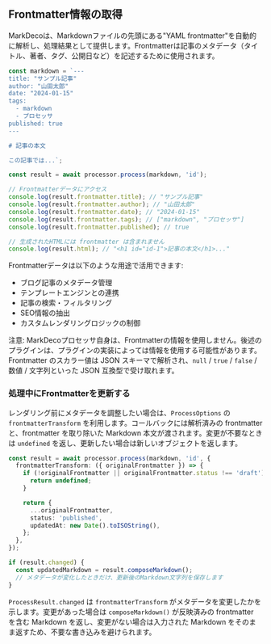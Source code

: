 ## Frontmatter情報の取得

MarkDecoは、Markdownファイルの先頭にある"YAML frontmatter"を自動的に解析し、処理結果として提供します。Frontmatterは記事のメタデータ（タイトル、著者、タグ、公開日など）を記述するために使用されます。

```typescript
const markdown = `---
title: "サンプル記事"
author: "山田太郎"
date: "2024-01-15"
tags:
  - markdown
  - プロセッサ
published: true
---

# 記事の本文

この記事では...`;

const result = await processor.process(markdown, 'id');

// Frontmatterデータにアクセス
console.log(result.frontmatter.title); // "サンプル記事"
console.log(result.frontmatter.author); // "山田太郎"
console.log(result.frontmatter.date); // "2024-01-15"
console.log(result.frontmatter.tags); // ["markdown", "プロセッサ"]
console.log(result.frontmatter.published); // true

// 生成されたHTMLには frontmatter は含まれません
console.log(result.html); // "<h1 id="id-1">記事の本文</h1>..."
```

Frontmatterデータは以下のような用途で活用できます:

- ブログ記事のメタデータ管理
- テンプレートエンジンとの連携
- 記事の検索・フィルタリング
- SEO情報の抽出
- カスタムレンダリングロジックの制御

注意: MarkDecoプロセッサ自身は、Frontmatterの情報を使用しません。後述のプラグインは、プラグインの実装によっては情報を使用する可能性があります。Frontmatter のスカラー値は JSON スキーマで解析され、`null` / `true` / `false` / 数値 / 文字列といった JSON 互換型で受け取れます。

### 処理中にFrontmatterを更新する

レンダリング前にメタデータを調整したい場合は、`ProcessOptions` の `frontmatterTransform` を利用します。コールバックには解析済みの frontmatter と、frontmatter を取り除いた Markdown 本文が渡されます。変更が不要なときは `undefined` を返し、更新したい場合は新しいオブジェクトを返します。

```typescript
const result = await processor.process(markdown, 'id', {
  frontmatterTransform: ({ originalFrontmatter }) => {
    if (!originalFrontmatter || originalFrontmatter.status !== 'draft') {
      return undefined;
    }

    return {
      ...originalFrontmatter,
      status: 'published',
      updatedAt: new Date().toISOString(),
    };
  },
});

if (result.changed) {
  const updatedMarkdown = result.composeMarkdown();
  // メタデータが変化したときだけ、更新後のMarkdown文字列を保存します
}
```

`ProcessResult.changed` は `frontmatterTransform` がメタデータを変更したかを示します。変更があった場合は `composeMarkdown()` が反映済みの frontmatter を含む Markdown を返し、変更がない場合は入力された Markdown をそのまま返すため、不要な書き込みを避けられます。
